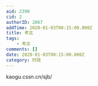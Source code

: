 ```yaml
---
aid: 2390
cid: 2
authorID: 2867
addTime: 2020-01-03T00:15:00.000Z
title: 考古
tags:
    - 考古
comments: []
date: 2020-01-03T00:15:00.000Z
category: 时政
---
```


kaogu.cssn.cn/sjb/
